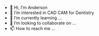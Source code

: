 - 👋 Hi, I’m Anderson 
- 👀 I’m interested in CAD CAM for Dentistry
- 🌱 I’m currently learning ...
- 💞️ I’m looking to collaborate on ...
- 📫 How to reach me ...

<!---
piresmacorin/piresmacorin is a ✨ special ✨ repository because its `README.md` (this file) appears on your GitHub profile.
You can click the Preview link to take a look at your changes.
--->
